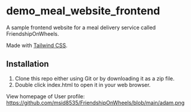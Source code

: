 # demo_meal_website_frontend
A sample frontend website for a meal delivery service called FriendshipOnWheels.

Made with [Tailwind CSS](https://tailwindcss.com/).

## Installation
1. Clone this repo either using Git or by downloading it as a zip file.
2. Double click index.html to open it in your web browser.

View homepage of User profile:
  https://github.com/msid8535/FriendshipOnWheels/blob/main/adam.png 
